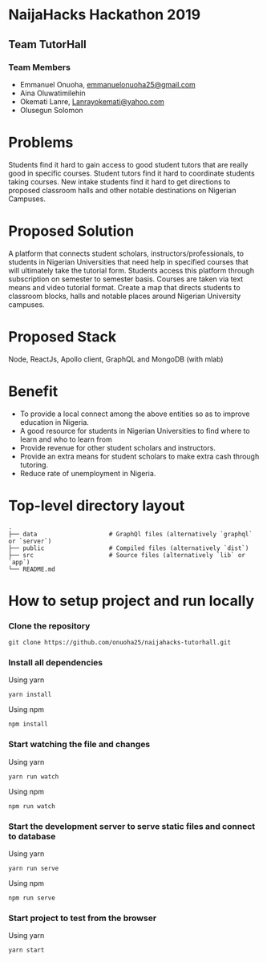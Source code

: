 # NaijaHacks Hackathon 2019

## Team TutorHall

### Team Members

- Emmanuel Onuoha, emmanuelonuoha25@gmail.com
- Aina Oluwatimilehin
- Okemati Lanre, Lanrayokemati@yahoo.com
- Olusegun Solomon

# Problems

Students find it hard to gain access to good student tutors that are really good in specific courses.
Student tutors find it hard to coordinate students taking courses.
New intake students find it hard to get directions to proposed classroom halls and other notable destinations on Nigerian Campuses.

# Proposed Solution

A platform that connects student scholars, instructors/professionals,
to students in Nigerian Universities that need help in specified courses that will ultimately take the tutorial form.
Students access this platform through subscription on semester to semester basis. 
Courses are taken via text means and video tutorial format.
Create a map that directs students to classroom blocks, halls and notable places around Nigerian University campuses.


# Proposed Stack

Node, ReactJs, Apollo client, GraphQL and MongoDB (with mlab)

# Benefit

- To provide a local connect among the above entities so as to
improve education in Nigeria.
- A good resource for students in Nigerian Universities to find where to learn and who to learn from
- Provide revenue for other student scholars and instructors.
- Provide an extra means for student scholars to make extra cash through tutoring.
- Reduce rate of unemployment in Nigeria.


# Top-level directory layout

    .
    ├── data                    # GraphQl files (alternatively `graphql` or `server`)
    ├── public                  # Compiled files (alternatively `dist`)
    ├── src                     # Source files (alternatively `lib` or `app`)
    └── README.md   


# How to setup project and run locally

### Clone the repository 

```
git clone https://github.com/onuoha25/naijahacks-tutorhall.git
```

### Install all dependencies

Using yarn

```
yarn install
```

Using npm

```
npm install
```

### Start watching the file and changes

Using yarn

```
yarn run watch
```

Using npm

```
npm run watch
```

### Start the development server to serve static files and connect to database

Using yarn

```
yarn run serve
```

Using npm

```
npm run serve
```

### Start project to test from the browser

Using yarn

```
yarn start
```
